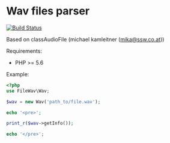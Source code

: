 # Wav files parser

[![Build Status](https://secure.travis-ci.org/Gemorroj/FileWav.png?branch=master)](https://travis-ci.org/Gemorroj/FileWav)


Based on classAudioFile (michael kamleitner (mika@ssw.co.at))

Requirements:

- PHP >= 5.6


Example:
```php
<?php
use FileWav\Wav;

$wav = new Wav('path_to/file.wav');

echo '<pre>';

print_r($wav->getInfo());

echo '</pre>';
```
